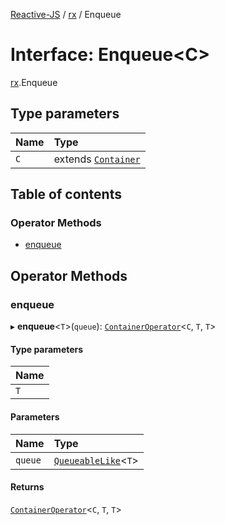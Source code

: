 [Reactive-JS](../README.md) / [rx](../modules/rx.md) / Enqueue

# Interface: Enqueue<C\>

[rx](../modules/rx.md).Enqueue

## Type parameters

| Name | Type |
| :------ | :------ |
| `C` | extends [`Container`](containers.Container.md) |

## Table of contents

### Operator Methods

- [enqueue](rx.Enqueue.md#enqueue)

## Operator Methods

### enqueue

▸ **enqueue**<`T`\>(`queue`): [`ContainerOperator`](../modules/containers.md#containeroperator)<`C`, `T`, `T`\>

#### Type parameters

| Name |
| :------ |
| `T` |

#### Parameters

| Name | Type |
| :------ | :------ |
| `queue` | [`QueueableLike`](util.QueueableLike.md)<`T`\> |

#### Returns

[`ContainerOperator`](../modules/containers.md#containeroperator)<`C`, `T`, `T`\>
